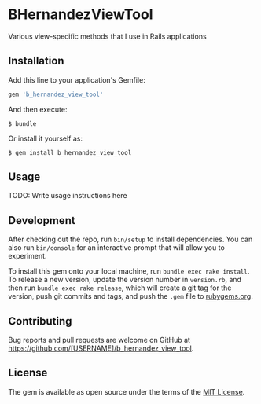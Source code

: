 # BHernandezViewTool

Various view-specific methods that I use in Rails applications

## Installation

Add this line to your application's Gemfile:

```ruby
gem 'b_hernandez_view_tool'
```

And then execute:

    $ bundle

Or install it yourself as:

    $ gem install b_hernandez_view_tool

## Usage

TODO: Write usage instructions here

## Development

After checking out the repo, run `bin/setup` to install dependencies. You can also run `bin/console` for an interactive prompt that will allow you to experiment.

To install this gem onto your local machine, run `bundle exec rake install`. To release a new version, update the version number in `version.rb`, and then run `bundle exec rake release`, which will create a git tag for the version, push git commits and tags, and push the `.gem` file to [rubygems.org](https://rubygems.org).

## Contributing

Bug reports and pull requests are welcome on GitHub at https://github.com/[USERNAME]/b_hernandez_view_tool.

## License

The gem is available as open source under the terms of the [MIT License](http://opensource.org/licenses/MIT).
